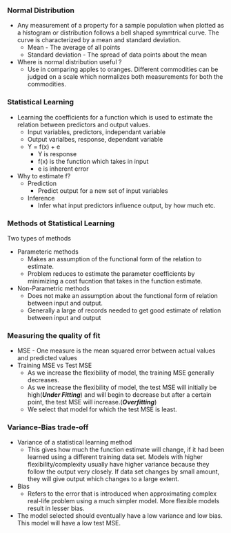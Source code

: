 ### Normal Distribution
* Any measurement of a property for a sample population when plotted as a histogram or distribution follows a bell shaped symmtrical curve. The curve is characterized by a mean and standard deviation.
    * Mean - The average of all points
    * Standard deviation - The spread of data points about the mean
* Where is normal distribution useful ?
    * Use in comparing apples to oranges. Different commodities can be judged on a scale which normalizes both measurements for both the commodities.

### Statistical Learning
* Learning the coefficients for a function which is used to estimate the relation between predictors and output values.
    * Input variables, predictors, independant variable
    * Output varialbes, response, dependant variable
    * Y = f(x) + e
        * Y is response
        * f(x) is the function which takes in input
        * e is inherent error
* Why to estimate f?
    * Prediction 
        * Predict output for a new set of input variables
    * Inference
        * Infer what input predictors influence output, by how much etc.

### Methods ot Statistical Learning
Two types of methods
* Parameteric methods
    * Makes an assumption of the functional form of the relation to estimate.
    * Problem reduces to estimate the parameter coefficients by minimizing a cost fucntion that takes in the function estimate.
* Non-Parametric methods
    * Does not make an assumption about the functional form of relation between input
    and output.
    * Generally a large of records needed to get good estimate of relation between input and output

### Measuring the quality of fit
* MSE - One measure is the mean squared error between actual values and predicted values
* Training MSE vs Test MSE
    * As we increase the flexibility of model, the training MSE generally decreases.
    * As we increase the flexibility of model, the test MSE will initially be high(***Under Fitting***) and will begin to decrease but after a certain point, the test MSE will increase.(***Overfitting***)
    * We select that model for which the test MSE is least.

### Variance-Bias trade-off
* Variance of a statistical learning method
    * This gives how much the function estimate will change, if it had been learned using a different training data set. Models with higher flexibility/complexity usually have higher variance because they follow the output very closely. If data set changes by small amount, they will give output which changes to a large extent.
* Bias
    * Refers to the error that is introduced when approximating complex real-life problem using a much simpler model. More flexible models result in lesser bias.
* The model selected should eventually have a low variance and low bias. This model will have a low test MSE.




